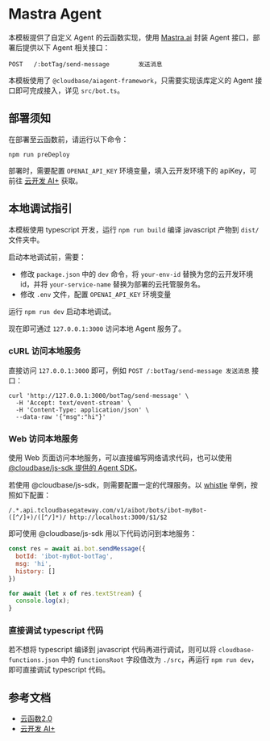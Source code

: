 # Mastra Agent

本模板提供了自定义 Agent 的云函数实现，使用 [Mastra.ai](https://mastra.ai/) 封装 Agent 接口，部署后提供以下 Agent 相关接口：

```shell
POST   /:botTag/send-message        发送消息
```

本模板使用了 `@cloudbase/aiagent-framework`，只需要实现该库定义的 Agent 接口即可完成接入，详见 `src/bot.ts`。

## 部署须知

在部署至云函数前，请运行以下命令：

```shell
npm run preDeploy
```

部署时，需要配置 `OPENAI_API_KEY` 环境变量，填入云开发环境下的 apiKey，可前往 [云开发 AI+](https://tcb.cloud.tencent.com/dev#/env/apikey) 获取。

## 本地调试指引

本模板使用 typescript 开发，运行 `npm run build` 编译 javascript 产物到 `dist/` 文件夹中。

启动本地调试前，需要：

- 修改 `package.json` 中的 `dev` 命令，将 `your-env-id` 替换为您的云开发环境 id，并将 `your-service-name` 替换为部署的云托管服务名。
- 修改 `.env` 文件，配置 `OPENAI_API_KEY` 环境变量

运行 `npm run dev` 启动本地调试。

现在即可通过 `127.0.0.1:3000` 访问本地 Agent 服务了。

### cURL 访问本地服务

直接访问 `127.0.0.1:3000` 即可，例如 `POST /:botTag/send-message 发送消息` 接口：

```shell
curl 'http://127.0.0.1:3000/botTag/send-message' \
  -H 'Accept: text/event-stream' \
  -H 'Content-Type: application/json' \
  --data-raw '{"msg":"hi"}'
```

### Web 访问本地服务

使用 Web 页面访问本地服务，可以直接编写网络请求代码，也可以使用 [@cloudbase/js-sdk 提供的 Agent SDK](https://docs.cloudbase.net/ai/agent/sdk)。

若使用 @cloudbase/js-sdk，则需要配置一定的代理服务。以 [whistle](https://wproxy.org/whistle/) 举例，按照如下配置：

```shell
/.*.api.tcloudbasegateway.com/v1/aibot/bots/ibot-myBot-([^/]+)/([^/]*)/ http://localhost:3000/$1/$2
```

即可使用 @cloudbase/js-sdk 用以下代码访问到本地服务：

```js
const res = await ai.bot.sendMessage({
  botId: 'ibot-myBot-botTag',
  msg: 'hi',
  history: []
})

for await (let x of res.textStream) {
  console.log(x);
}
```

### 直接调试 typescript 代码

若不想将 typescript 编译到 javascript 代码再进行调试，则可以将 `cloudbase-functions.json` 中的 `functionsRoot` 字段值改为 `./src`，再运行 `npm run dev`，即可直接调试 typescript 代码。

## 参考文档

- [云函数2.0](https://docs.cloudbase.net/cbrf/intro)
- [云开发 AI+](https://docs.cloudbase.net/ai/introduce)
